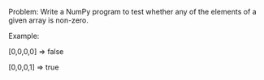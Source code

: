 Problem: Write a NumPy program to test whether any of the elements of a given array is non-zero.

Example:

[0,0,0,0] => false

[0,0,0,1] => true
